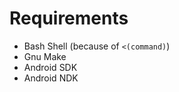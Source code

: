Requirements
============

* Bash Shell (because of `<(command)`)
* Gnu Make
* Android SDK
* Android NDK
